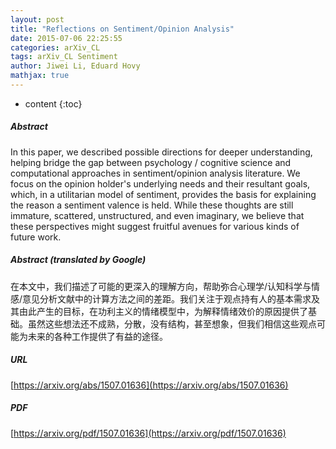 ```yaml
---
layout: post
title: "Reflections on Sentiment/Opinion Analysis"
date: 2015-07-06 22:25:55
categories: arXiv_CL
tags: arXiv_CL Sentiment
author: Jiwei Li, Eduard Hovy
mathjax: true
---
```


* content
{:toc}

##### Abstract
In this paper, we described possible directions for deeper understanding, helping bridge the gap between psychology / cognitive science and computational approaches in sentiment/opinion analysis literature. We focus on the opinion holder's underlying needs and their resultant goals, which, in a utilitarian model of sentiment, provides the basis for explaining the reason a sentiment valence is held. While these thoughts are still immature, scattered, unstructured, and even imaginary, we believe that these perspectives might suggest fruitful avenues for various kinds of future work.

##### Abstract (translated by Google)
在本文中，我们描述了可能的更深入的理解方向，帮助弥合心理学/认知科学与情感/意见分析文献中的计算方法之间的差距。我们关注于观点持有人的基本需求及其由此产生的目标，在功利主义的情绪模型中，为解释情绪效价的原因提供了基础。虽然这些想法还不成熟，分散，没有结构，甚至想象，但我们相信这些观点可能为未来的各种工作提供了有益的途径。

##### URL
[https://arxiv.org/abs/1507.01636](https://arxiv.org/abs/1507.01636)

##### PDF
[https://arxiv.org/pdf/1507.01636](https://arxiv.org/pdf/1507.01636)

